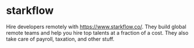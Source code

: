 # starkflow
Hire developers remotely with https://www.starkflow.co/. They build global remote teams and help you hire top talents at a fraction of a cost. They also take care of payroll, taxation, and other stuff. 
